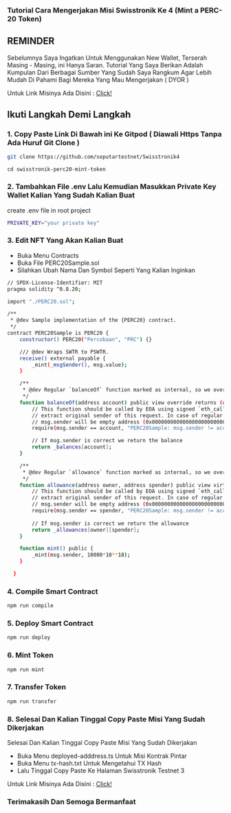 ### Tutorial Cara Mengerjakan Misi Swisstronik Ke 4 (Mint a PERC-20 Token)

## REMINDER

Sebelumnya Saya Ingatkan Untuk Menggunakan New Wallet, Terserah Masing - Masing, ini Hanya Saran.
Tutorial Yang Saya Berikan Adalah Kumpulan Dari Berbagai Sumber Yang Sudah Saya Rangkum Agar Lebih Mudah Di Pahami Bagi Mereka Yang Mau Mengerjakan ( DYOR )

Untuk Link Misinya Ada Disini : [Click!](https://www.swisstronik.com/testnet2/dashboard)

## Ikuti Langkah Demi Langkah

### 1. Copy Paste Link Di Bawah ini Ke Gitpod ( Diawali Https Tanpa Ada Huruf Git Clone )


```bash
git clone https://github.com/seputartestnet/Swisstronik4
```

```
cd swisstronik-perc20-mint-token
```

### 2. Tambahkan File .env Lalu Kemudian Masukkan Private Key Wallet Kalian Yang Sudah Kalian Buat

create .env file in root project

```bash
PRIVATE_KEY="your private key"
```

### 3. Edit NFT Yang Akan Kalian Buat

- Buka Menu Contracts
- Buka File PERC20Sample.sol
- Silahkan Ubah Nama Dan Symbol Seperti Yang Kalian Inginkan

```bash
// SPDX-License-Identifier: MIT
pragma solidity ^0.8.20;

import "./PERC20.sol";

/**
 * @dev Sample implementation of the {PERC20} contract.
 */
contract PERC20Sample is PERC20 {
    constructor() PERC20("Percobaan", "PRC") {}

    /// @dev Wraps SWTR to PSWTR.
    receive() external payable {
        _mint(_msgSender(), msg.value);
    }

    /**
     * @dev Regular `balanceOf` function marked as internal, so we override it to extend visibility  
     */ 
    function balanceOf(address account) public view override returns (uint256) {
        // This function should be called by EOA using signed `eth_call` to make EVM able to
        // extract original sender of this request. In case of regular (non-signed) `eth_call`
        // msg.sender will be empty address (0x0000000000000000000000000000000000000000).
        require(msg.sender == account, "PERC20Sample: msg.sender != account");

        // If msg.sender is correct we return the balance
        return _balances[account];
    }

    /**
     * @dev Regular `allowance` function marked as internal, so we override it to extend visibility  
     */
    function allowance(address owner, address spender) public view virtual override returns (uint256) {
        // This function should be called by EOA using signed `eth_call` to make EVM able to
        // extract original sender of this request. In case of regular (non-signed) `eth_call`
        // msg.sender will be empty address (0x0000000000000000000000000000000000000000)
        require(msg.sender == spender, "PERC20Sample: msg.sender != account");
        
        // If msg.sender is correct we return the allowance
        return _allowances[owner][spender];
    }

    function mint() public {
        _mint(msg.sender, 10000*10**18);
    }

  }  
```

### 4. Compile Smart Contract

```bash
npm run compile
```

### 5. Deploy Smart Contract

```bash
npm run deploy
```

### 6. Mint Token

```bash
npm run mint
```

### 7. Transfer Token

```bash
npm run transfer
```

### 8. Selesai Dan Kalian Tinggal Copy Paste Misi Yang Sudah Dikerjakan

 Selesai Dan Kalian Tinggal Copy Paste Misi Yang Sudah Dikerjakan

- Buka Menu deployed-adddress.ts Untuk Misi Kontrak Pintar
- Buka Menu tx-hash.txt Untuk Mengetahui TX Hash
- Lalu Tinggal Copy Paste Ke Halaman Swisstronik Testnet 3

Untuk Link Misinya Ada Disini : [Click!](https://www.swisstronik.com/testnet2/dashboard)


### Terimakasih Dan Semoga Bermanfaat
